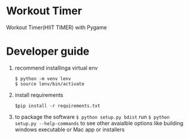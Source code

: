 # Workout Timer
Workout Timer(HIIT TIMER) with Pygame


# Developer guide
1. recommend installinga  virtual env
    ```
    $ python -m venv lenv
    $ source lenv/bin/activate
    ```
2. install requirements
    ```
    $pip install -r requirements.txt
    ```
3. to package the software
    `$ python setup.py bdist`
    run `$ python setup.py --help-commands` to see other avaialble options like building windows executable or Mac app or installers
